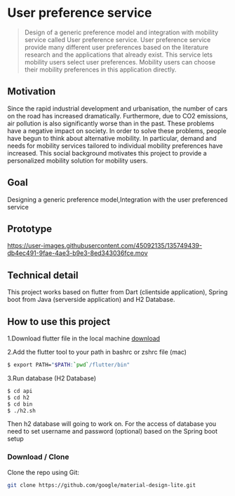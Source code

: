 # User preference service 

> Design of a generic preference model and integration with mobility service called User preference service. User preference service provide many different user preferences based on the literature research and the applications that already exist. This service lets mobility users select user preferences. Mobility users can choose their mobility preferences in this application directly. 

## Motivation 

Since the rapid industrial development and urbanisation, the number of cars on the road has increased dramatically. Furthermore,  due to CO2 emissions, air pollution is also significantly worse than in the past. These problems have a negative impact on society. In order to solve these problems, people have begun to think about alternative mobility. In particular, demand and needs for mobility services tailored to individual mobility preferences have increased.
This social background motivates this project to provide a personalized mobility solution for mobility users.

## Goal

Designing a generic preference model,Integration with the user preferenced service

## Prototype 

https://user-images.githubusercontent.com/45092135/135749439-db4ec491-9fae-4ae3-b9e3-8ed343036fce.mov




## Technical detail 

This project works based on flutter from Dart (clientside application), Spring boot from Java (serverside application) and H2 Database.

## How to use this project

1.Download flutter file in the local machine [download](https://flutter.dev/docs/get-started/install)

2.Add the flutter tool to your path in bashrc or zshrc file (mac) 

```bash 
$ export PATH="$PATH:`pwd`/flutter/bin"
```

3.Run database (H2 Database) 

```bash 
$ cd api 
$ cd h2
$ cd bin 
$ ./h2.sh
```

Then h2 database will going to work on. For the access of database you need to set username and password (optional) based on the Spring boot setup 

### Download / Clone

Clone the repo using Git:

```bash
git clone https://github.com/google/material-design-lite.git
```

